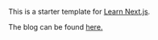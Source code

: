 This is a starter template for [Learn Next.js](https://nextjs.org/learn).

The blog can be found [here.](https://nextjs-blog-git-master.christophergustafson.vercel.app/) 
